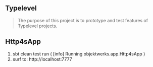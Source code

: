 Typelevel
---------
>The purpose of this project is to prototype and test features of Typelevel projects.

Http4sApp
---------
1. sbt clean test run ( [info] Running objektwerks.app.Http4sApp )
2. surf to: http://localhost:7777